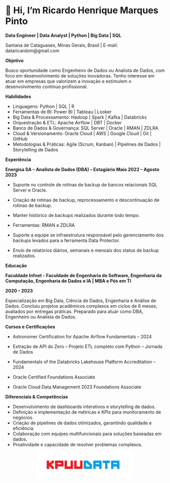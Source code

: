 #  👋 Hi, I’m Ricardo Henrique Marques Pinto


**Data Engineer | Data Analyst | Python | Big Data | SQL**

Santana de Cataguases, Minas Gerais, Brasil | E-mail: dataricardom<!-- -->@gmail.com

**Objetivo**

Busco oportunidade como Engenheiro de Dados ou Analista de Dados, com foco em desenvolvimento de soluções inovadoras. Tenho interesse em atuar em empresas que valorizem a inovação e estimulem o desenvolvimento continuo profissional.

**Habilidades**

- Linguagens: Python | SQL | R
- Ferramentas de BI: Power BI | Tableau | Looker
- Big Data & Processamento: Hadoop | Spark | Kafka | Databricks
- Orquestração & ETL: Apache Airflow | DBT | Docker
- Banco de Dados & Governança: SQL Server | Oracle | RMAN | ZDLRA
- Cloud & Versionamento: Oracle Cloud | AWS | Google Cloud | Git | GitHub
- Metodologias & Práticas: Agile (Scrum, Kanban) | Pipelines de Dados | Storytelling de Dados

**Experiência**

**Energisa SA – Analista de Dados (DBA) – Estagiário
Maio 2022 – Agosto 2023**

- Suporte no controle de rotinas de backup de bancos relacionais SQL Server e Oracle.

- Criação de rotinas de backup, reprocessamento e descontinuação de rotinas de backup. 

- Manter histórico de backups realizados durante todo tempo.

- Ferramentas: RMAN e ZDLRA

- Suporte a equipe se infraestrutura responsável pelo gerenciamento dos backups levados para a ferramenta Data Protector.

- Envio de relatórios diários, semanais e mensais dos status de backup realizados.

**Educação**

**Faculdade Infnet - Faculdade de Engenharia de Software, Engenharia da Computação, Engenharia de Dados e IA | MBA e Pós em TI**

**2020 – 2023**

Especialização em Big Data, Ciência de Dados, Engenharia e Análise de Dados.
Concluiu projetos acadêmicos complexos em ciclos de 6 meses, avaliados por
entregas práticas. Preparado para atuar como DBA, Engenheiro ou Analista de
Dados.


**Cursos e Certificações**

- Astronomer Certification for Apache Airflow Fundamentals – 2024

- Extração de API do Zero – Projeto ETL completo com Python – Jornada de Dados

- Fundamentals of the Databricks Lakehouse Platform Accreditation – 2024

- Oracle Certified Foundations Associate 

- Oracle Cloud Data Management 2023 Foundations Associate 


**Diferenciais & Competências**
- Desenvolvimento de dashboards interativos e storytelling de dados.
- Definição e implementação de métricas e KPIs para monitoramento de
negócios.
- Criação de pipelines de dados otimizados, garantindo qualidade e eficiência.
- Colaboração com equipes multifuncionais para soluções baseadas em
dados.
- Proatividade e capacidade de resolver problemas complexos.



<p align="center">
  <img src="KPUUDATA.png" alt="logo" width="300"/>
</p>


<!---
dataricardom/dataricardom is a ✨ special ✨ repository because its `README.md` (this file) appears on your GitHub profile.
You can click the Preview link to take a look at your changes.
--->
